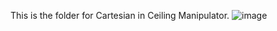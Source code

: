 This is the folder for Cartesian in Ceiling Manipulator.
![image](https://github.com/icecreamperson/ARTICULATED_G8_Assignment_2024/assets/157493649/847947cc-4fc2-448e-a514-7b377bd4d468)
